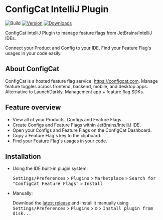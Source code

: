 # ConfigCat IntelliJ Plugin

![Build](https://github.com/configcat/intellij-plugin/workflows/Build/badge.svg)
[![Version](https://img.shields.io/jetbrains/plugin/v/MARKETPLACE_ID.svg)](https://plugins.jetbrains.com/plugin/MARKETPLACE_ID)
[![Downloads](https://img.shields.io/jetbrains/plugin/d/MARKETPLACE_ID.svg)](https://plugins.jetbrains.com/plugin/MARKETPLACE_ID)

<!-- Plugin description -->
ConfigCat IntelliJ Plugin to manage feature flags from JetBrains/IntelliJ IDEs.

Connect your Product and Config to your IDE. Find your Feature Flag's usages in your code easily.

## About ConfigCat
ConfigCat is a hosted feature flag service: https://configcat.com. Manage feature toggles across frontend, backend, mobile, and desktop apps. Alternative to LaunchDarkly. Management app + feature flag SDKs.

## Feature overview

- View all of your Products, Configs and Feature Flags.
- Create Configs and Feature Flags within JetBrains/IntelliJ IDE.
- Open your Configs and Feature Flags on the ConfigCat Dashboard.
- Copy a Feature Flag's key to the clipboard.
- Find your Feature Flag's usages in your code.

<!-- Plugin description end -->

## Installation

- Using the IDE built-in plugin system:
  
  <kbd>Settings/Preferences</kbd> > <kbd>Plugins</kbd> > <kbd>Marketplace</kbd> > <kbd>Search for "ConfigCat Feature Flags"</kbd> >
  <kbd>Install</kbd>
  
- Manually:

  Download the [latest release](https://github.com/configcat/intellij-plugin/releases/latest) and install it manually using
  <kbd>Settings/Preferences</kbd> > <kbd>Plugins</kbd> > <kbd>⚙️</kbd> > <kbd>Install plugin from disk...</kbd>


